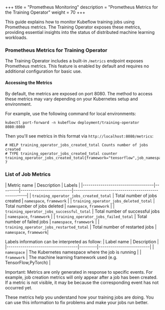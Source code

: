 +++
title = "Prometheus Monitoring"
description = "Prometheus Metrics for the Training Operator"
weight = 70
+++

This guide explains how to monitor Kubeflow training jobs using Prometheus metrics. The Training Operator exposes these metrics, providing essential insights into the status of distributed machine learning workloads.

### Prometheus Metrics for Training Operator
The Training Operator includes a built-in `/metrics` endpoint exposes Prometheus metrics. This feature is enabled by default and requires no additional configuration for basic use.

#### Accessing the Metrics
By default, the metrics are exposed on port 8080. The method to access these metrics may vary depending on your Kubernetes setup and environment.

For example, use the following command for local environments:
```
kubectl port-forward -n kubeflow deployment/training-operator 8080:8080
```

Then you'll see metrics in this format via `http://localhost:8080/metrics`:
```
# HELP training_operator_jobs_created_total Counts number of jobs created
# TYPE training_operator_jobs_created_total counter
training_operator_jobs_created_total{framework="tensorflow",job_namespace="kubeflow"} 7
```

### List of Job Metrics

| Metric name                          |  Description                     | Labels                                           |
|------------------------------------|---------|--------------------------|------------------------------------------------------|
| `training_operator_jobs_created_total`   |  Total number of jobs created       | `namespace`, `framework`                 |
| `training_operator_jobs_deleted_total`   |  Total number of jobs deleted       | `namespace`, `framework`                 |
| `training_operator_jobs_successful_total` |  Total number of successful jobs   |  `namespace`, `framework`                 |
| `training_operator_jobs_failed_total`    |  Total number of failed jobs       |  `namespace`, `framework` |
| `training_operator_jobs_restarted_total` |  Total number of restarted jobs   |  `namespace`, `framework`|

Labels information can be interpreted as follow:
| Label name                          |  Description                     | 
|------------------------------------|---------|--------------------------|
| `namespace`   | The Kubernetes namespace where the job is running        |
| `framework` | The machine learning framework used (e.g. TensorFlow,PyTorch)     | 


Important: Metrics are only generated in response to specific events. For example, job creation metrics will only appear after a job has been created. If a metric is not visible, it may be because the corresponding event has not occurred yet.

These metrics help you understand how your training jobs are doing. You can use this information to fix problems and make your jobs run better.


